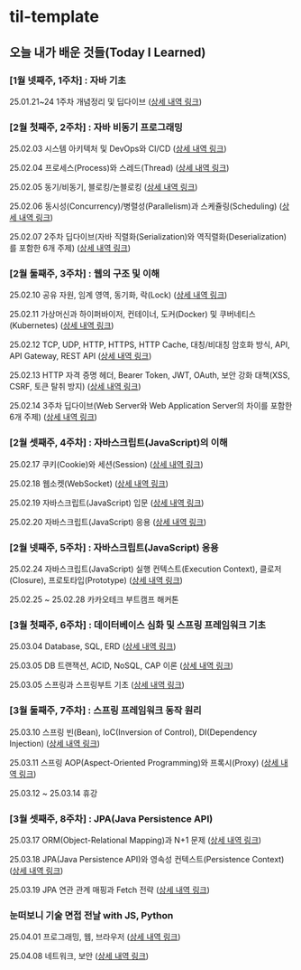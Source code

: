 # til-template

## 오늘 내가 배운 것들(Today I Learned)

### [1월 넷째주, 1주차] : 자바 기초

25.01.21~24 1주차 개념정리 및 딥다이브 ([상세 내역 링크](https://github.com/100-hours-a-week/jay-til/tree/main/JAN))

### [2월 첫째주, 2주차] : 자바 비동기 프로그래밍

25.02.03 시스템 아키텍처 및 DevOps와 CI/CD ([상세 내역 링크](https://github.com/juintination/jay-til/blob/main/FEB/2025-02-03.md))

25.02.04 프로세스(Process)와 스레드(Thread) ([상세 내역 링크](https://github.com/juintination/jay-til/blob/main/FEB/2025-02-04.md))

25.02.05 동기/비동기, 블로킹/논블로킹 ([상세 내역 링크](https://github.com/juintination/jay-til/blob/main/FEB/2025-02-05.md))

25.02.06 동시성(Concurrency)/병렬성(Parallelism)과 스케쥴링(Scheduling) ([상세 내역 링크](https://github.com/juintination/jay-til/blob/main/FEB/2025-02-06.md))

25.02.07 2주차 딥다이브(자바 직렬화(Serialization)와 역직렬화(Deserialization)를 포함한 6개 주제) ([상세 내역 링크](https://github.com/juintination/jay-til/blob/main/FEB/2025-02-07.md))

### [2월 둘째주, 3주차] : 웹의 구조 및 이해

25.02.10 공유 자원, 임계 영역, 동기화, 락(Lock) ([상세 내역 링크](https://github.com/juintination/jay-til/blob/main/FEB/2025-02-10.md))

25.02.11 가상머신과 하이퍼바이저, 컨테이너, 도커(Docker) 및 쿠버네티스(Kubernetes) ([상세 내역 링크](https://github.com/juintination/jay-til/blob/main/FEB/2025-02-11.md))

25.02.12 TCP, UDP, HTTP, HTTPS, HTTP Cache, 대칭/비대칭 암호화 방식, API, API Gateway, REST API ([상세 내역 링크](https://github.com/juintination/jay-til/blob/main/FEB/2025-02-12.md))

25.02.13 HTTP 자격 증명 헤더, Bearer Token, JWT, OAuth, 보안 강화 대책(XSS, CSRF, 토큰 탈취 방지) ([상세 내역 링크](https://github.com/juintination/jay-til/blob/main/FEB/2025-02-13.md))

25.02.14 3주차 딥다이브(Web Server와 Web Application Server의 차이를 포함한 6개 주제) ([상세 내역 링크](https://github.com/juintination/jay-til/blob/main/FEB/2025-02-14.md))

### [2월 셋째주, 4주차] : 자바스크립트(JavaScript)의 이해

25.02.17 쿠키(Cookie)와 세션(Session) ([상세 내역 링크](https://github.com/juintination/jay-til/blob/main/FEB/2025-02-17.md))

25.02.18 웹소켓(WebSocket) ([상세 내역 링크](https://github.com/juintination/jay-til/blob/main/FEB/2025-02-18.md))

25.02.19 자바스크립트(JavaScript) 입문 ([상세 내역 링크](https://github.com/juintination/jay-til/blob/main/FEB/2025-02-19.md))

25.02.20 자바스크립트(JavaScript) 응용 ([상세 내역 링크](https://github.com/juintination/jay-til/blob/main/FEB/2025-02-20.md))

### [2월 넷째주, 5주차] : 자바스크립트(JavaScript) 응용

25.02.24 자바스크립트(JavaScript) 실행 컨텍스트(Execution Context), 클로저(Closure), 프로토타입(Prototype) ([상세 내역 링크](https://github.com/juintination/jay-til/blob/main/FEB/2025-02-24.md))

25.02.25 ~ 25.02.28 카카오테크 부트캠프 해커톤

### [3월 첫째주, 6주차] : 데이터베이스 심화 및 스프링 프레임워크 기초

25.03.04 Database, SQL, ERD ([상세 내역 링크](https://github.com/juintination/jay-til/blob/main/MAR/2025-03-04.md))

25.03.05 DB 트랜잭션, ACID, NoSQL, CAP 이론 ([상세 내역 링크](https://github.com/juintination/jay-til/blob/main/MAR/2025-03-05.md))

25.03.05 스프링과 스프링부트 기초 ([상세 내역 링크](https://github.com/juintination/jay-til/blob/main/MAR/2025-03-06.md))

### [3월 둘째주, 7주차] : 스프링 프레임워크 동작 원리

25.03.10 스프링 빈(Bean), IoC(Inversion of Control), DI(Dependency Injection) ([상세 내역 링크](https://github.com/juintination/jay-til/blob/main/MAR/2025-03-10.md))

25.03.11 스프링 AOP(Aspect-Oriented Programming)와 프록시(Proxy) ([상세 내역 링크](https://github.com/juintination/jay-til/blob/main/MAR/2025-03-11.md))

25.03.12 ~ 25.03.14 휴강

### [3월 셋째주, 8주차] : JPA(Java Persistence API)

25.03.17 ORM(Object-Relational Mapping)과 N+1 문제 ([상세 내역 링크](https://github.com/juintination/jay-til/blob/main/MAR/2025-03-17.md))

25.03.18 JPA(Java Persistence API)와 영속성 컨텍스트(Persistence Context) ([상세 내역 링크](https://github.com/juintination/jay-til/blob/main/MAR/2025-03-18.md))

25.03.19 JPA 연관 관계 매핑과 Fetch 전략 ([상세 내역 링크](https://github.com/juintination/jay-til/blob/main/MAR/2025-03-19.md))

### 눈떠보니 기술 면접 전날 with JS, Python

25.04.01 프로그래밍, 웹, 브라우저 ([상세 내역 링크](https://github.com/juintination/jay-til/blob/main/APR/2025-04-01.md))

25.04.08 네트워크, 보안 ([상세 내역 링크](https://github.com/juintination/jay-til/blob/main/APR/2025-04-08.md))
